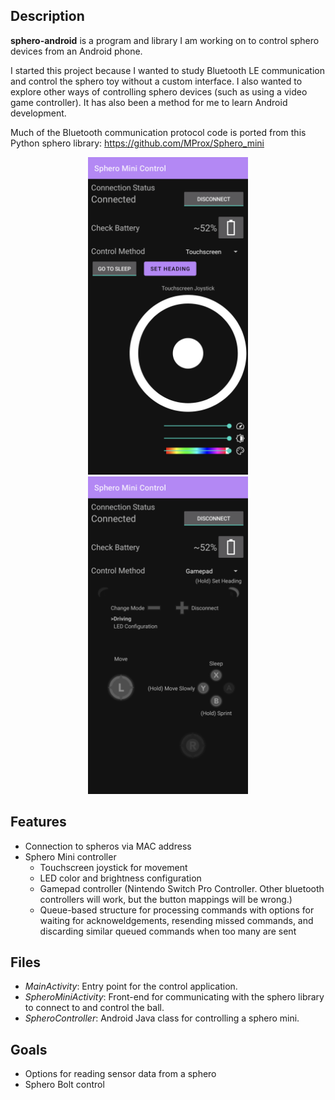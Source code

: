 ## Description
**sphero-android** is a program and library I am working on to control sphero devices from an Android phone.

I started this project because I wanted to study Bluetooth LE communication and control the sphero toy without a custom interface. I also wanted to explore other ways of controlling sphero devices (such as using a video game controller). It has also been a method for me to learn Android development.

Much of the Bluetooth communication protocol code is ported from this Python sphero library: https://github.com/MProx/Sphero_mini

<p align="middle">
  <img src="/picture_1.png" width="256" />
  <img src="/picture_2.png" width="256" /> 
</p>

## Features
- Connection to spheros via MAC address
- Sphero Mini controller
  - Touchscreen joystick for movement
  - LED color and brightness configuration
  - Gamepad controller (Nintendo Switch Pro Controller. Other bluetooth controllers will work, but the button mappings will be wrong.)
  - Queue-based structure for processing commands with options for waiting for acknoweldgements, resending missed commands, and discarding similar queued commands when too many are sent

## Files
- *MainActivity*: Entry point for the control application.
- *SpheroMiniActivity*: Front-end for communicating with the sphero library to connect to and control the ball.
- *SpheroController*: Android Java class for controlling a sphero mini.

## Goals
- Options for reading sensor data from a sphero
- Sphero Bolt control

